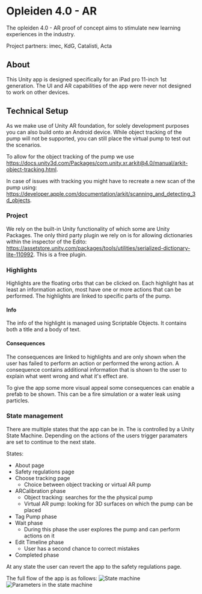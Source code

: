 # Opleiden 4.0 - AR

The opleiden 4.0 - AR proof of concept aims to stimulate new learning experiences in the industry.

Project partners: imec, KdG, Catalisti, Acta

## About

This Unity app is designed specifically for an iPad pro 11-inch 1st	generation.
The UI and AR capabilities of the app were never not designed to work on other devices.

## Technical Setup
As we make use of Unity AR foundation, for solely development purposes you can also build onto an Android device. While object tracking of the pump will not be supported, you can still place the virtual pump to test out the scenarios.

To allow for the object tracking of the pump we use https://docs.unity3d.com/Packages/com.unity.xr.arkit@4.0/manual/arkit-object-tracking.html.

In case of issues with tracking you might have to recreate a new scan of the pump using: https://developer.apple.com/documentation/arkit/scanning_and_detecting_3d_objects.


### Project
We rely on the built-in Unity functionality of which some are Unity Packages. The only third party plugin we rely on is for allowing dictionaries within the inspector of the Edito: https://assetstore.unity.com/packages/tools/utilities/serialized-dictionary-lite-110992. This is a free plugin.

### Highlights
Highlights are the floating orbs that can be clicked on. Each highlight has at least an information action, most have one or more actions that can be performed. The highlights are linked to specific parts of the pump.

#### Info
The info of the highlight is managed using Scriptable Objects. It contains both a title and a body of text.

#### Consequences
The consequences are linked to highlights and are only shown when the user has failed to perform an action or performed the wrong action.
A consequence contains additional information that is shown to the user to explain what went wrong and what it's effect are.

To give the app some more visual appeal some consequences can enable a prefab to be shown. This can be a fire simulation or a water leak using particles.


### State management
There are multiple states that the app can be in. The is controlled by a Unity State Machine. Depending on the actions of the users trigger paramaters are set to continue to the next state.

States:
 - About page
 - Safety regulations page
 - Choose tracking page
   - Choice between object tracking or virtual AR pump
 - ARCalibration phase
   - Object tracking: searches for the the physical pump
   - Virtual AR pump: looking for 3D surfaces on which the pump can be placed
 - Tag Pump phase
 - Wait phase
   - During this phase the user explores the pump and can perform actions on it
 - Edit Timeline phase
   - User has a second chance to correct mistakes
 - Completed phase

At any state the user can revert the app to the safety regulations page.

The full flow of the app is as follows:
![State machine](./Documentation/Images/StateMachine.png)
![Parameters in the state machine](./Documentation/Images/Parameters.png)
